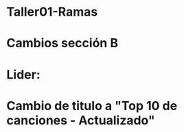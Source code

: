 # Taller01-Ramas
# Cambios sección B
# Lider:
# Cambio de titulo a "Top 10 de canciones - Actualizado"
